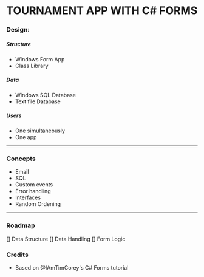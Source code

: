 # TOURNAMENT APP WITH C# FORMS

### Design:



##### Structure

* Windows Form App
* Class Library

##### Data
* Windows SQL Database
* Text file Database

##### Users

* One simultaneously
* One app

---

### Concepts

* Email
* SQL
* Custom events
* Error handling
* Interfaces
* Random Ordening

---

### Roadmap

[] Data Structure
[] Data Handling
[] Form Logic

### Credits

* Based on @IAmTimCorey's C# Forms tutorial